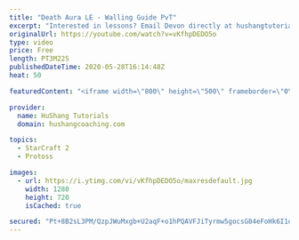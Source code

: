```yaml
---
title: "Death Aura LE - Walling Guide PvT"
excerpt: "Interested in lessons? Email Devon directly at hushangtutorials@outlook.com ------------------------------------------------------------------------------------------------------- Want to support HuShang Tutorials directly? Patreon is a website where you can contribute a monthly donation that will help"
originalUrl: https://youtube.com/watch?v=vKfhpDEDO5o
type: video
price: Free
length: PT3M22S
publishedDateTime: 2020-05-28T16:14:48Z
heat: 50

featuredContent: "<iframe width=\"800\" height=\"500\" frameborder=\"0\" src=\"https://www.youtube.com/embed/vKfhpDEDO5o\" allow=\"accelerometer; autoplay; encrypted-media; gyroscope; picture-in-picture\" allowfullscreen></iframe>"

provider:
  name: HuShang Tutorials
  domain: hushangcoaching.com

topics:
  - StarCraft 2
  - Protoss

images:
  - url: https://i.ytimg.com/vi/vKfhpDEDO5o/maxresdefault.jpg
    width: 1280
    height: 720
    isCached: true

secured: "Pt+8B2sL3PM/QzpJWuMxgb+U2aqF+o1hPQAVFJiTyrmw5gocsG84eFoHk6I1q5WnAuA7n7UMHYd+QDfwVxWhdP47K4C8DyFJHjFdEoBf+fqZAROazM/mboWbhB//lXilMDVGIlXdyWFN+cHnc8Kk031RAvQZV73z7aJBZBUx0Y4hN1CPg4xqV1CghrVzNz1Lkhuey5FDjfEQufwuwtCcI6h26ewgvpnnsGuxPJdYxOX4iW0zHl9pyT3Ox14jbOz3rt75jyU4rvStN8MXhlec7k9Gffz5w+d6v2W1yAgBIhnraMKwrObGIGGJXWyrpHAFvod0WpYgmkNmo9dF2+cyDG3fNz7b9iFkmGkomv0O3aCNPfo8OH1CFqiUyWtjj401UsUPHDBk45JlMXMQBpgs4PmBLPWWtz+fUdyPGo7Nv0A=;CVNbH5MyvUvsgX64lZ8wkg=="
---
```



